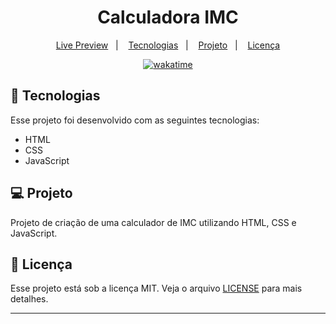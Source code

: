 <h1 align="center">
  Calculadora IMC
</h1>

<p align="center">
  <a href="#">Live Preview</a>&nbsp;&nbsp;&nbsp;|&nbsp;&nbsp;&nbsp;
  <a href="#-tecnologias">Tecnologias</a>&nbsp;&nbsp;&nbsp;|&nbsp;&nbsp;&nbsp;
  <a href="#-projeto">Projeto</a>&nbsp;&nbsp;&nbsp;|&nbsp;&nbsp;&nbsp;
  <a href="#memo-licença">Licença</a>
</p>

<p align="center">
<a href="https://wakatime.com/badge/user/68660678-6b86-4b78-98df-f5f41a37e1bc/project/53908245-d78e-4e08-9d06-5ba61281ff9f"><img src="https://wakatime.com/badge/user/68660678-6b86-4b78-98df-f5f41a37e1bc/project/53908245-d78e-4e08-9d06-5ba61281ff9f.svg" alt="wakatime"></a>
</p>

## 🚀 Tecnologias

Esse projeto foi desenvolvido com as seguintes tecnologias:

- HTML
- CSS
- JavaScript

## 💻 Projeto

Projeto de criação de uma calculador de IMC utilizando HTML, CSS e JavaScript.

## :memo: Licença

Esse projeto está sob a licença MIT. Veja o arquivo [LICENSE](LICENSE) para mais detalhes.

---
